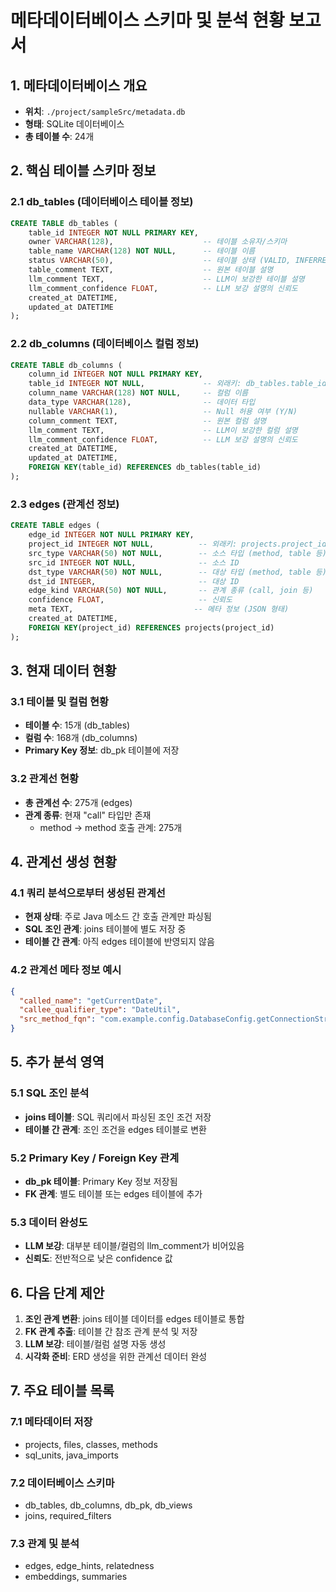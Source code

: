 # 메타데이터베이스 스키마 및 분석 현황 보고서

## 1. 메타데이터베이스 개요

- **위치**: `./project/sampleSrc/metadata.db`
- **형태**: SQLite 데이터베이스
- **총 테이블 수**: 24개

## 2. 핵심 테이블 스키마 정보

### 2.1 db_tables (데이터베이스 테이블 정보)

```sql
CREATE TABLE db_tables (
    table_id INTEGER NOT NULL PRIMARY KEY,
    owner VARCHAR(128),                    -- 테이블 소유자/스키마
    table_name VARCHAR(128) NOT NULL,      -- 테이블 이름
    status VARCHAR(50),                    -- 테이블 상태 (VALID, INFERRED 등)
    table_comment TEXT,                    -- 원본 테이블 설명
    llm_comment TEXT,                      -- LLM이 보강한 테이블 설명
    llm_comment_confidence FLOAT,          -- LLM 보강 설명의 신뢰도
    created_at DATETIME,
    updated_at DATETIME
);
```

### 2.2 db_columns (데이터베이스 컬럼 정보)

```sql
CREATE TABLE db_columns (
    column_id INTEGER NOT NULL PRIMARY KEY,
    table_id INTEGER NOT NULL,             -- 외래키: db_tables.table_id
    column_name VARCHAR(128) NOT NULL,     -- 컬럼 이름
    data_type VARCHAR(128),                -- 데이터 타입
    nullable VARCHAR(1),                   -- Null 허용 여부 (Y/N)
    column_comment TEXT,                   -- 원본 컬럼 설명
    llm_comment TEXT,                      -- LLM이 보강한 컬럼 설명
    llm_comment_confidence FLOAT,          -- LLM 보강 설명의 신뢰도
    created_at DATETIME,
    updated_at DATETIME,
    FOREIGN KEY(table_id) REFERENCES db_tables(table_id)
);
```

### 2.3 edges (관계선 정보)

```sql
CREATE TABLE edges (
    edge_id INTEGER NOT NULL PRIMARY KEY,
    project_id INTEGER NOT NULL,          -- 외래키: projects.project_id
    src_type VARCHAR(50) NOT NULL,        -- 소스 타입 (method, table 등)
    src_id INTEGER NOT NULL,              -- 소스 ID
    dst_type VARCHAR(50) NOT NULL,        -- 대상 타입 (method, table 등)
    dst_id INTEGER,                       -- 대상 ID
    edge_kind VARCHAR(50) NOT NULL,       -- 관계 종류 (call, join 등)
    confidence FLOAT,                     -- 신뢰도
    meta TEXT,                           -- 메타 정보 (JSON 형태)
    created_at DATETIME,
    FOREIGN KEY(project_id) REFERENCES projects(project_id)
);
```

## 3. 현재 데이터 현황

### 3.1 테이블 및 컬럼 현황

- **테이블 수**: 15개 (db_tables)
- **컬럼 수**: 168개 (db_columns)
- **Primary Key 정보**: db_pk 테이블에 저장

### 3.2 관계선 현황

- **총 관계선 수**: 275개 (edges)
- **관계 종류**: 현재 "call" 타입만 존재
  - method → method 호출 관계: 275개

### 

## 4. 관계선 생성 현황

### 4.1 쿼리 분석으로부터 생성된 관계선

- **현재 상태**: 주로 Java 메소드 간 호출 관계만 파싱됨
- **SQL 조인 관계**: joins 테이블에 별도 저장 중
- **테이블 간 관계**: 아직 edges 테이블에 반영되지 않음

### 4.2 관계선 메타 정보 예시

```json
{
  "called_name": "getCurrentDate",
  "callee_qualifier_type": "DateUtil",
  "src_method_fqn": "com.example.config.DatabaseConfig.getConnectionString"
}
```

## 5. 추가 분석 영역

### 5.1 SQL 조인 분석

- **joins 테이블**: SQL 쿼리에서 파싱된 조인 조건 저장
- **테이블 간 관계**: 조인 조건을 edges 테이블로 변환

### 5.2 Primary Key / Foreign Key 관계

- **db_pk 테이블**: Primary Key 정보 저장됨
- **FK 관계**: 별도 테이블 또는 edges 테이블에 추가 

### 5.3 데이터 완성도

- **LLM 보강**: 대부분 테이블/컬럼의 llm_comment가 비어있음
- **신뢰도**: 전반적으로 낮은 confidence 값

## 6. 다음 단계 제안

1. **조인 관계 변환**: joins 테이블 데이터를 edges 테이블로 통합
2. **FK 관계 추출**: 테이블 간 참조 관계 분석 및 저장
3. **LLM 보강**: 테이블/컬럼 설명 자동 생성
4. **시각화 준비**: ERD 생성을 위한 관계선 데이터 완성

## 7. 주요 테이블 목록

### 7.1 메타데이터 저장

- projects, files, classes, methods
- sql_units, java_imports

### 7.2 데이터베이스 스키마

- db_tables, db_columns, db_pk, db_views
- joins, required_filters

### 7.3 관계 및 분석

- edges, edge_hints, relatedness
- embeddings, summaries
